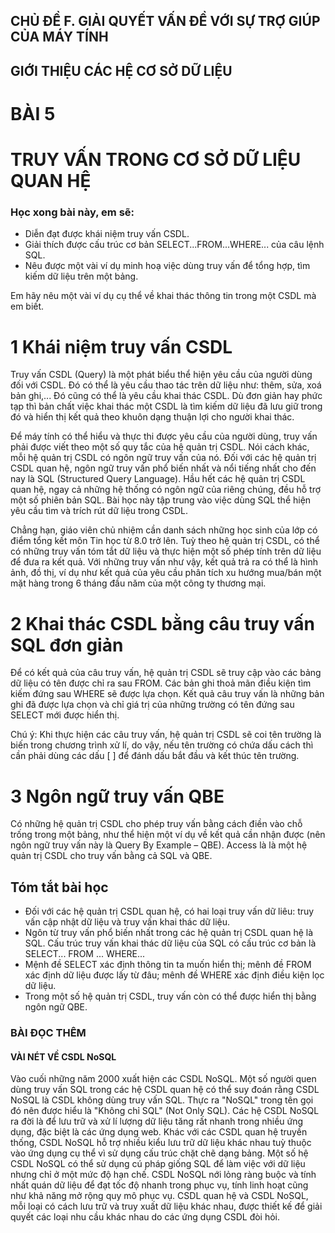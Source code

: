 ## CHỦ ĐỀ F. GIẢI QUYẾT VẤN ĐỀ VỚI SỰ TRỢ GIÚP CỦA MÁY TÍNH
## GIỚI THIỆU CÁC HỆ CƠ SỞ DỮ LIỆU

# BÀI 5
# TRUY VẤN TRONG CƠ SỞ DỮ LIỆU QUAN HỆ

### Học xong bài này, em sẽ:

- Diễn đạt được khái niệm truy vấn CSDL.
- Giải thích được cấu trúc cơ bản SELECT...FROM...WHERE... của câu lệnh SQL.
- Nêu được một vài ví dụ minh hoạ việc dùng truy vấn để tổng hợp, tìm kiếm dữ liệu trên một bảng.

Em hãy nêu một vài ví dụ cụ thể về khai thác thông tin trong một CSDL mà em biết.

# 1 Khái niệm truy vấn CSDL

Truy vấn CSDL (Query) là một phát biểu thể hiện yêu cầu của người dùng đối với CSDL. Đó có thể là yêu cầu thao tác trên dữ liệu như: thêm, sửa, xoá bản ghi,... Đó cũng có thể là yêu cầu khai thác CSDL. Dù đơn giản hay phức tạp thì bản chất việc khai thác một CSDL là tìm kiếm dữ liệu đã lưu giữ trong đó và hiển thị kết quả theo khuôn dạng thuận lợi cho người khai thác.

Để máy tính có thể hiểu và thực thi được yêu cầu của người dùng, truy vấn phải được viết theo một số quy tắc của hệ quản trị CSDL. Nói cách khác, mỗi hệ quản trị CSDL có ngôn ngữ truy vấn của nó. Đối với các hệ quản trị CSDL quan hệ, ngôn ngữ truy vấn phổ biến nhất và nổi tiếng nhất cho đến nay là SQL (Structured Query Language). Hầu hết các hệ quản trị CSDL quan hệ, ngay cả những hệ thống có ngôn ngữ của riêng chúng, đều hỗ trợ một số phiên bản SQL. Bài học này tập trung vào việc dùng SQL thể hiện yêu cầu tìm và trích rút dữ liệu trong CSDL.

Chẳng hạn, giáo viên chủ nhiệm cần danh sách những học sinh của lớp có điểm tổng kết môn Tin học từ 8.0 trở lên. Tuỳ theo hệ quản trị CSDL, có thể có những truy vấn tóm tắt dữ liệu và thực hiện một số phép tính trên dữ liệu để đưa ra kết quả. Với những truy vấn như vậy, kết quả trả ra có thể là hình ảnh, đồ thị, ví dụ như kết quả của yêu cầu phân tích xu hướng mua/bán một mặt hàng trong 6 tháng đầu năm của một công ty thương mại.

# 2 Khai thác CSDL bằng câu truy vấn SQL đơn giản

Để có kết quả của câu truy vấn, hệ quản trị CSDL sẽ truy cập vào các bảng dữ liệu có tên được chỉ ra sau FROM. Các bản ghi thoả mãn điều kiện tìm kiếm đứng sau WHERE sẽ được lựa chọn. Kết quả câu truy vấn là những bản ghi đã được lựa chọn và chỉ giá trị của những trường có tên đứng sau SELECT mới được hiển thị.

Chú ý: Khi thực hiện các câu truy vấn, hệ quản trị CSDL sẽ coi tên trường là biến trong chương trình xử lí, do vậy, nếu tên trường có chứa dấu cách thì cần phải dùng các dấu [ ] để đánh dấu bắt đầu và kết thúc tên trường.

# 3 Ngôn ngữ truy vấn QBE

Có những hệ quản trị CSDL cho phép truy vấn bằng cách điền vào chỗ trống trong một bảng, như thể hiện một ví dụ về kết quả cần nhận được (nên ngôn ngữ truy vấn này là Query By Example – QBE). Access là là một hệ quản trị CSDL cho truy vấn bằng cả SQL và QBE.

## Tóm tắt bài học

- Đối với các hệ quản trị CSDL quan hệ, có hai loại truy vấn dữ liêu: truy vấn cập nhật dữ liệu và truy vấn khai thác dữ liệu.
- Ngôn từ truy vấn phổ biến nhất trong các hệ quản trị CSDL quan hệ là SQL. Cấu trúc truy vấn khai thác dữ liệu của SQL có cấu trúc cơ bản là SELECT... FROM ... WHERE...
- Mệnh đề SELECT xác định thông tin ta muốn hiển thị; mênh đề FROM xác định dữ liệu được lấy từ đâu; mênh đề WHERE xác định điều kiện lọc dữ liệu.
- Trong một số hệ quản trị CSDL, truy vấn còn có thể được hiển thị bằng ngôn ngữ QBE.

### BÀI ĐỌC THÊM

#### VÀI NÉT VỀ CSDL NoSQL

Vào cuối những năm 2000 xuất hiện các CSDL NoSQL. Một số người quen dùng truy vấn SQL trong các hệ CSDL quan hệ có thể suy đoán rằng CSDL NoSQL là CSDL không dùng truy vấn SQL. Thực ra "NoSQL" trong tên gọi đó nên được hiểu là "Không chỉ SQL" (Not Only SQL). Các hệ CSDL NoSQL ra đời là để lưu trữ và xử lí lượng dữ liệu tăng rất nhanh trong nhiều ứng dụng, đặc biệt là các ứng dụng web. Khác với các CSDL quan hệ truyền thống, CSDL NoSQL hỗ trợ nhiều kiểu lưu trữ dữ liệu khác nhau tuỳ thuộc vào ứng dụng cụ thể vì sử dụng cấu trúc chặt chẽ dạng bảng. Một số hệ CSDL NoSQL có thể sử dụng cú pháp giống SQL để làm việc với dữ liệu nhưng chỉ ở một mức độ hạn chế. CSDL NoSQL nới lỏng ràng buộc và tính nhất quán dữ liệu để đạt tốc độ nhanh trong phục vụ, tính linh hoạt cũng như khả năng mở rộng quy mô phục vụ. CSDL quan hệ và CSDL NoSQL, mỗi loại có cách lưu trữ và truy xuất dữ liệu khác nhau, được thiết kế để giải quyết các loại nhu cầu khác nhau do các ứng dụng CSDL đòi hỏi.
